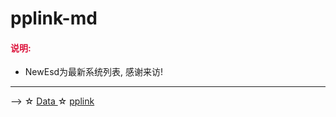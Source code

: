 # pplink-md
<html>
<head>
<meta charset="utf-8">
<title>md</title>
</head>
<body>
	<div class="markdown-body css-0"><h4><font color="#DC143C">说明:</font></h4>
<ul>
<li>NewEsd为最新系统列表, 感谢来访!</li>
</ul>
<hr>
--&gt; ☆ <a href="https://data.pplink.xyz" target="_blank">Data </a> ☆ <a href="https://dw.pplink.xyz" target="_blank">pplink</a>
	</div>
</body>
</html>
